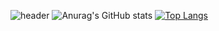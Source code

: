 ![header](https://capsule-render.vercel.app/api?type=wave&color=auto&height=300&section=header&text=Hello&fontSize=90)
![Anurag's GitHub stats](https://github-readme-stats.vercel.app/api?username=wkdrhkdwls&show_icons=true&theme=radical)
[![Top Langs](https://github-readme-stats.vercel.app/api/top-langs/?username=wkdrhkdwls&layout=compact)](https://github.com/wkdrhkdwls/github-readme-stats)
<!--
**wkdrhkdwls/wkdrhkdwls** is a ✨ _special_ ✨ repository because its `README.md` (this file) appears on your GitHub profile.

Here are some ideas to get you started:

- 🔭 I’m currently working on ...
- 🌱 I’m currently learning ...
- 👯 I’m looking to collaborate on ...
- 🤔 I’m looking for help with ...
- 💬 Ask me about ...
- 📫 How to reach me: ...
- 😄 Pronouns: ...
- ⚡ Fun fact: ...
-->
